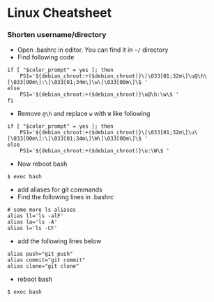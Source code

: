 # Linux Cheatsheet

### Shorten username/directory

- Open .bashrc in editor. You can find it in `~/` directory
- Find following code
```
if [ "$color_prompt" = yes ]; then
    PS1='${debian_chroot:+($debian_chroot)}\[\033[01;32m\]\u@\h\[\033[00m\]:\[\033[01;34m\]\w\[\033[00m\]\$ '
else
    PS1='${debian_chroot:+($debian_chroot)}\u@\h:\w\$ '
fi
```
- Remove `@\h` and replace `w` with `W` like following
```
if [ "$color_prompt" = yes ]; then
    PS1='${debian_chroot:+($debian_chroot)}\[\033[01;32m\]\u\[\033[00m\]:\[\033[01;34m\]\W\[\033[00m\]\$ '
else
    PS1='${debian_chroot:+($debian_chroot)}\u:\W\$ '
```   
- Now reboot bash 
```
$ exec bash
```


- add aliases for git commands
- Find the following lines in .bashrc
```
# some more ls aliases
alias ll='ls -alF'
alias la='ls -A'
alias l='ls -CF'
```

- add the following lines below
```
alias push="git push"
alias commit="git commit"
alias clone="git clone"
```
- reboot bash
```
$ exec bash
```


